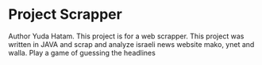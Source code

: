 # Project Scrapper
Author Yuda Hatam.
This project is for a web scrapper.
This project was written in JAVA and scrap and analyze israeli news website mako, ynet and walla.
Play a game of guessing the headlines
